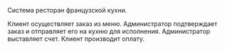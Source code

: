 Система ресторан французской кухни.  
  
Клиент осуществляет заказ из меню. Администратор подтверждает заказ и отправляет его на кухню для исполнения. Администратор выставляет счет. Клиент производит оплату.
